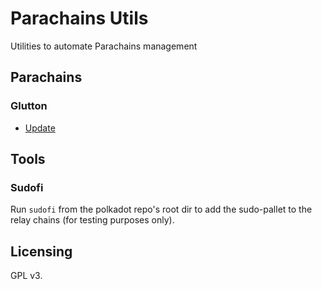 # Parachains Utils
Utilities to automate Parachains management

## Parachains
### Glutton
- [Update](./parachains/glutton/update/)


## Tools

### Sudofi
Run `sudofi` from the polkadot repo's root dir to add the sudo-pallet to the relay chains (for testing purposes only).


## Licensing

GPL v3.
